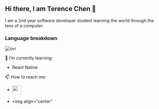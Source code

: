 ## Hi there, I am Terence Chen 👋
I am a 2nd year software developer student learning the world through the lens of a computer.

### Language breakdown

<img src="https://github-readme-stats.vercel.app/api/top-langs?username=TcPirate1&show_icons=true&locale=en&layout=compact&theme=chartreuse-dark" alt="ovi" />

🌱 I’m currently learning:
- React Native

📫 How to reach me:

- <a href="https://www.linkedin.com/in/terence-dongxu-chen" target="blank"><img align="center" src="https://github.com/mishmanners/MishManners/blob/master/socials/transparent-Linkedin-logo-icon.png" alt="" height="30" /></a>

- <img align="center" <i class="fa-brands fa-reddit"></i></img>
<!--
**TcPirate1/TcPirate1** is a ✨ _special_ ✨ repository because its `README.md` (this file) appears on your GitHub profile.

Here are some ideas to get you started:

- 🔭 I’m currently working on ...
- 🌱 I’m currently learning ...
- 👯 I’m looking to collaborate on ...
- 🤔 I’m looking for help with ...
- 💬 Ask me about ...
- 📫 How to reach me: ...
- 😄 Pronouns: ...
- ⚡ Fun fact: ...
-->
